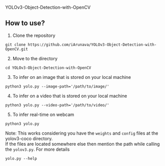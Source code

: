  YOLOv3-Object-Detection-with-OpenCV



## How to use?

1) Clone the repository

```
git clone https://github.com/iArunava/YOLOv3-Object-Detection-with-OpenCV.git
```

2) Move to the directory
```
cd YOLOv3-Object-Detection-with-OpenCV
```

3) To infer on an image that is stored on your local machine
```
python3 yolo.py --image-path='/path/to/image/'
```
4) To infer on a video that is stored on your local machine
```
python3 yolo.py --video-path='/path/to/video/'
```
5) To infer real-time on webcam
```
python3 yolo.py
```

Note: This works considering you have the `weights` and `config` files at the yolov3-coco directory.
<br/>
If the files are located somewhere else then mention the path while calling the `yolov3.py`. For more details
```
yolo.py --help
```




